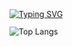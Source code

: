 <a href="https://git.io/typing-svg">
  <img src="https://readme-typing-svg.demolab.com?font=Cairo+Play&size=40&duration=2000&pause=2000&color=F7F7F7&center=true&vCenter=true&width=600&lines=-+Hi%2C+Im+YangZhiHang+-;-+Computer+Science+Student+-;-+Focued+on+Interest+Learning+-" alt="Typing SVG" />
  <!--Typing SVG from: https://github.com/DenverCoder1/readme-typing-svg-->
</a>

![Top Langs](https://github-readme-stats-zamyangs-projects.vercel.app/api/top-langs/?username=Yang-ZhiHang&layout=compact&theme=radical) 

<!--
![Vue.js](https://img.shields.io/badge/Vue.js-35495E?style=for-the-badge&logo=vue.js&logoColor=4FC08D)
-->

<!---
Yang-ZhiHang/Yang-ZhiHang is a ✨ special ✨ repository because its `README.md` (this file) appears on your GitHub profile.
You can click the Preview link to take a look at your changes.
--->
